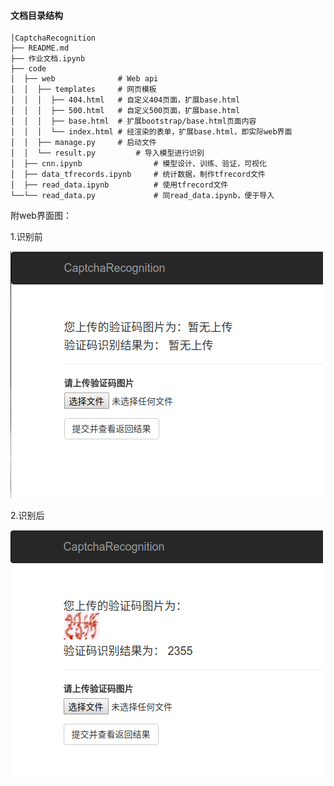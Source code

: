 #### 文档目录结构

```
│CaptchaRecognition
├── README.md
├── 作业文档.ipynb
├── code
│  ├── web				# Web api
│  │  ├── templates		# 网页模板
│  │  │  ├── 404.html	# 自定义404页面，扩展base.html
│  │  │  ├── 500.html	# 自定义500页面，扩展base.html
│  │  │  ├── base.html	# 扩展bootstrap/base.html页面内容
│  │  │  └── index.html	# 经渲染的表单，扩展base.html，即实际web界面		
│  │  ├── manage.py		# 启动文件
│  │  └── result.py			# 导入模型进行识别
│  ├── cnn.ipynb				# 模型设计、训练、验证，可视化
│  ├── data_tfrecords.ipynb		# 统计数据，制作tfrecord文件
│  ├── read_data.ipynb			# 使用tfrecord文件
└──└── read_data.py				# 同read_data.ipynb，便于导入
```

附web界面图：

1.识别前

![web主页页面](../images/web.png "主页页面显示")

2.识别后

![web主页页面](../images/web1.png "返回结果显示")